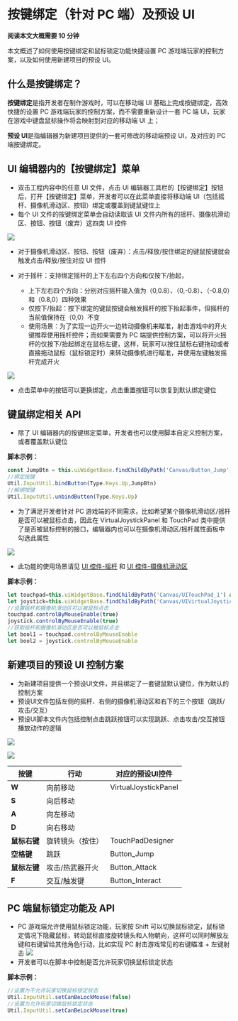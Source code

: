 # 按键绑定（针对 PC 端）及预设 UI

**阅读本文大概需要 10 分钟**

本文概述了如何使用按键绑定和鼠标锁定功能快捷设置 PC 游戏端玩家的控制方案，以及如何使用新建项目的预设 UI。

## 什么是按键绑定？

**按键绑定**是指开发者在制作游戏时，可以在移动端 UI 基础上完成按键绑定，高效快捷的设置 PC 游戏端玩家的控制方案，而不需要重新设计一套 PC 端 UI，玩家在游戏中键盘鼠标操作将会映射到对应的移动端 UI 上；

**预设 UI**是指编辑器为新建项目提供的一套可修改的移动端预设 UI，及对应的 PC 端按键绑定。

## UI 编辑器内的【按键绑定】菜单

- 双击工程内容中的任意 UI 文件，点击 UI 编辑器工具栏的【按键绑定】按钮后，打开【按键绑定】菜单，开发者可以在此菜单直接将移动端 UI（包括摇杆、摄像机滑动区、按钮）绑定或覆盖到键鼠键位上
- 每个 UI 文件的按键绑定菜单会自动读取该 UI 文件内所有的摇杆、摄像机滑动区、按钮、按钮（废弃）这四类 UI 控件

![](https://wstatic-a1.233leyuan.com/productdocs/static/boxcnuSXwPA9zT2bIOvFYbhS1kc.png)

- 对于摄像机滑动区、按钮、按钮（废弃）：点击/释放/按住绑定的键鼠按键就会触发点击/释放/按住对应 UI 控件
- 对于摇杆：支持绑定摇杆的上下左右四个方向和仅按下/抬起，

  - 上下左右四个方向：分别对应摇杆输入值为（0,0.8）、（0,-0.8）、（-0.8,0）和（0.8,0）四种效果
  - 仅按下/抬起：按下绑定的键鼠按键会触发摇杆的按下抬起事件，但摇杆的当前值保持在（0,0）不变
  - 使用场景：为了实现一边开火一边转动摄像机来瞄准，射击游戏中的开火键推荐使用摇杆控件；而如果需要为 PC 端提供控制方案，可以将开火摇杆的仅按下/抬起绑定在鼠标左键，这样，玩家可以按住鼠标右键拖动或者直接拖动鼠标（鼠标锁定时）来转动摄像机进行瞄准，并使用左键触发摇杆完成开火

![](https://wstatic-a1.233leyuan.com/productdocs/static/boxcnhmdpZQxxnjfkGIrqSvmxfe.gif)

- 点击菜单中的按钮可以更换绑定，点击重置按钮可以恢复到默认绑定键位

## 键鼠绑定相关 API

- 除了 UI 编辑器内的按键绑定菜单，开发者也可以使用脚本自定义控制方案，或者覆盖默认键位

**脚本示例：**

```ts
const JumpBtn = this.uiWidgetBase.findChildByPath('Canvas/Button_Jump') as UI.Button
//绑定按键
Util.InputUtil.bindButton(Type.Keys.Up,JumpBtn)
//解绑按键
Util.InputUtil.unbindButton(Type.Keys.Up)
```

- 为了满足开发者针对 PC 游戏端的不同需求，比如希望某个摄像机滑动区/摇杆是否可以被鼠标点击，因此在 VirtualJoystickPanel 和 TouchPad 类中提供了是否被鼠标控制的接口，编辑器内也可以在摄像机滑动区/摇杆属性面板中勾选此属性

![](https://wstatic-a1.233leyuan.com/productdocs/static/boxcnGgX88e45wIi9fPbNj6s2Sc.png)

- 此功能的使用场景请见 [UI 控件-摇杆](https://docs.ark.online/UI/UIWidget-Joystick.html) 和 [UI 控件-摄像机滑动区](https://docs.ark.online/UI/UIWidget-Touchpad.html)

**脚本示例：**

```ts
let touchpad=this.uiWidgetBase.findChildByPath('Canvas/UITouchPad_1') as UI.TouchPad
let joystick=this.uiWidgetBase.findChildByPath('Canvas/UIVirtualJoystickPanel_1') as UI.VirtualJoystickPanel
//设置摇杆和摄像机滑动区可以被鼠标点击
touchpad.controlByMouseEnable(true)
joystick.controlByMouseEnable(true)
//获取摇杆和摄像机滑动区是否可以被鼠标点击
let bool1 = touchpad.controlByMouseEnable
let bool2 = joystick.controlByMouseEnable
```

## 新建项目的预设 UI 控制方案

- 为新建项目提供一个预设UI文件，并且绑定了一套键鼠默认键位，作为默认的控制方案
- 预设UI文件包括左侧的摇杆、右侧的摄像机滑动区和右下的三个按钮（跳跃/攻击/交互）
- 预设UI脚本文件内包括控制点击跳跃按钮可以实现跳跃、点击攻击/交互按钮播放动作的逻辑

![](https://cdn.233xyx.com/1681457046670_844.png)

![](https://cdn.233xyx.com/1681457046832_053.png)

| 按键               | 行动             | 对应的预设UI控件        |
| -------------------- | ------------------ | ------------------------- |
| **W**        | 向前移动         | VirtualJoystickPanel |
| **S**        | 向后移动         |
| **A**        | 向左移动         |
| **D**        | 向右移动         |
| **鼠标右键** | 旋转镜头（按住） | TouchPadDesigner |
| **空格键**   | 跳跃             | Button_Jump |
| **鼠标左键** | 攻击/热武器开火  | Button_Attack |
| **F**        | 交互/触发键      | Button_Interact |

## PC 端鼠标锁定功能及 API

- PC 游戏端允许使用鼠标锁定功能，玩家按 Shift 可以切换鼠标锁定，鼠标锁定情况下隐藏鼠标，转动鼠标直接旋转镜头和人物朝向，这样可以同时解放左键和右键留给其他角色行动，比如实现 PC 射击游戏常见的右键瞄准 + 左键射击
![](https://cdn.233xyx.com/1681457046992_545.gif)
- 开发者可以在脚本中控制是否允许玩家切换鼠标锁定状态

**脚本示例：**

```ts
//设置为不允许玩家切换鼠标锁定状态
Util.InputUtil.setCanBeLockMouse(false)
//设置为允许玩家切换鼠标锁定状态
Util.InputUtil.setCanBeLockMouse(true)
```
